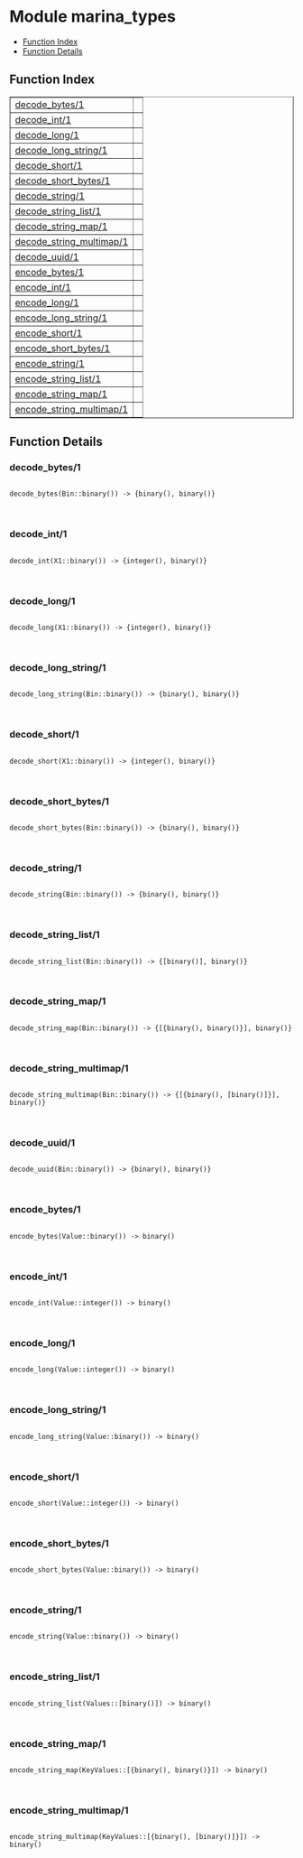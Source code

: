 

# Module marina_types #
* [Function Index](#index)
* [Function Details](#functions)


<a name="index"></a>

## Function Index ##


<table width="100%" border="1" cellspacing="0" cellpadding="2" summary="function index"><tr><td valign="top"><a href="#decode_bytes-1">decode_bytes/1</a></td><td></td></tr><tr><td valign="top"><a href="#decode_int-1">decode_int/1</a></td><td></td></tr><tr><td valign="top"><a href="#decode_long-1">decode_long/1</a></td><td></td></tr><tr><td valign="top"><a href="#decode_long_string-1">decode_long_string/1</a></td><td></td></tr><tr><td valign="top"><a href="#decode_short-1">decode_short/1</a></td><td></td></tr><tr><td valign="top"><a href="#decode_short_bytes-1">decode_short_bytes/1</a></td><td></td></tr><tr><td valign="top"><a href="#decode_string-1">decode_string/1</a></td><td></td></tr><tr><td valign="top"><a href="#decode_string_list-1">decode_string_list/1</a></td><td></td></tr><tr><td valign="top"><a href="#decode_string_map-1">decode_string_map/1</a></td><td></td></tr><tr><td valign="top"><a href="#decode_string_multimap-1">decode_string_multimap/1</a></td><td></td></tr><tr><td valign="top"><a href="#decode_uuid-1">decode_uuid/1</a></td><td></td></tr><tr><td valign="top"><a href="#encode_bytes-1">encode_bytes/1</a></td><td></td></tr><tr><td valign="top"><a href="#encode_int-1">encode_int/1</a></td><td></td></tr><tr><td valign="top"><a href="#encode_long-1">encode_long/1</a></td><td></td></tr><tr><td valign="top"><a href="#encode_long_string-1">encode_long_string/1</a></td><td></td></tr><tr><td valign="top"><a href="#encode_short-1">encode_short/1</a></td><td></td></tr><tr><td valign="top"><a href="#encode_short_bytes-1">encode_short_bytes/1</a></td><td></td></tr><tr><td valign="top"><a href="#encode_string-1">encode_string/1</a></td><td></td></tr><tr><td valign="top"><a href="#encode_string_list-1">encode_string_list/1</a></td><td></td></tr><tr><td valign="top"><a href="#encode_string_map-1">encode_string_map/1</a></td><td></td></tr><tr><td valign="top"><a href="#encode_string_multimap-1">encode_string_multimap/1</a></td><td></td></tr></table>


<a name="functions"></a>

## Function Details ##

<a name="decode_bytes-1"></a>

### decode_bytes/1 ###


<pre><code>
decode_bytes(Bin::binary()) -&gt; {binary(), binary()}
</code></pre>
<br />


<a name="decode_int-1"></a>

### decode_int/1 ###


<pre><code>
decode_int(X1::binary()) -&gt; {integer(), binary()}
</code></pre>
<br />


<a name="decode_long-1"></a>

### decode_long/1 ###


<pre><code>
decode_long(X1::binary()) -&gt; {integer(), binary()}
</code></pre>
<br />


<a name="decode_long_string-1"></a>

### decode_long_string/1 ###


<pre><code>
decode_long_string(Bin::binary()) -&gt; {binary(), binary()}
</code></pre>
<br />


<a name="decode_short-1"></a>

### decode_short/1 ###


<pre><code>
decode_short(X1::binary()) -&gt; {integer(), binary()}
</code></pre>
<br />


<a name="decode_short_bytes-1"></a>

### decode_short_bytes/1 ###


<pre><code>
decode_short_bytes(Bin::binary()) -&gt; {binary(), binary()}
</code></pre>
<br />


<a name="decode_string-1"></a>

### decode_string/1 ###


<pre><code>
decode_string(Bin::binary()) -&gt; {binary(), binary()}
</code></pre>
<br />


<a name="decode_string_list-1"></a>

### decode_string_list/1 ###


<pre><code>
decode_string_list(Bin::binary()) -&gt; {[binary()], binary()}
</code></pre>
<br />


<a name="decode_string_map-1"></a>

### decode_string_map/1 ###


<pre><code>
decode_string_map(Bin::binary()) -&gt; {[{binary(), binary()}], binary()}
</code></pre>
<br />


<a name="decode_string_multimap-1"></a>

### decode_string_multimap/1 ###


<pre><code>
decode_string_multimap(Bin::binary()) -&gt; {[{binary(), [binary()]}], binary()}
</code></pre>
<br />


<a name="decode_uuid-1"></a>

### decode_uuid/1 ###


<pre><code>
decode_uuid(Bin::binary()) -&gt; {binary(), binary()}
</code></pre>
<br />


<a name="encode_bytes-1"></a>

### encode_bytes/1 ###


<pre><code>
encode_bytes(Value::binary()) -&gt; binary()
</code></pre>
<br />


<a name="encode_int-1"></a>

### encode_int/1 ###


<pre><code>
encode_int(Value::integer()) -&gt; binary()
</code></pre>
<br />


<a name="encode_long-1"></a>

### encode_long/1 ###


<pre><code>
encode_long(Value::integer()) -&gt; binary()
</code></pre>
<br />


<a name="encode_long_string-1"></a>

### encode_long_string/1 ###


<pre><code>
encode_long_string(Value::binary()) -&gt; binary()
</code></pre>
<br />


<a name="encode_short-1"></a>

### encode_short/1 ###


<pre><code>
encode_short(Value::integer()) -&gt; binary()
</code></pre>
<br />


<a name="encode_short_bytes-1"></a>

### encode_short_bytes/1 ###


<pre><code>
encode_short_bytes(Value::binary()) -&gt; binary()
</code></pre>
<br />


<a name="encode_string-1"></a>

### encode_string/1 ###


<pre><code>
encode_string(Value::binary()) -&gt; binary()
</code></pre>
<br />


<a name="encode_string_list-1"></a>

### encode_string_list/1 ###


<pre><code>
encode_string_list(Values::[binary()]) -&gt; binary()
</code></pre>
<br />


<a name="encode_string_map-1"></a>

### encode_string_map/1 ###


<pre><code>
encode_string_map(KeyValues::[{binary(), binary()}]) -&gt; binary()
</code></pre>
<br />


<a name="encode_string_multimap-1"></a>

### encode_string_multimap/1 ###


<pre><code>
encode_string_multimap(KeyValues::[{binary(), [binary()]}]) -&gt; binary()
</code></pre>
<br />



